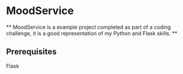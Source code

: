 # MoodService

** MoodService is a example project completed as part of a coding challenge, it is a good representation of my Python and Flask skills. **

## Prerequisites
Flask